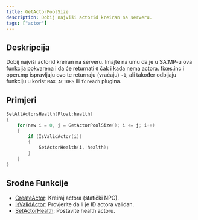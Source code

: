```yaml
---
title: GetActorPoolSize
description: Dobij najviši actorid kreiran na serveru.
tags: ["actor"]
---
```


<VersionWarn version='SA-MP 0.3.7' />

## Deskripcija

Dobij najviši actorid kreiran na serveru. Imajte na umu da je u SA:MP-u ova funkcija pokvarena i da će returnati `0` čak i kada nema actora. fixes.inc i open.mp ispravljaju ovo te returnaju (vraćaju) `-1`, ali također odbijaju funkciju u korist `MAX_ACTORS` ili `foreach` plugina.

## Primjeri

```c
SetAllActorsHealth(Float:health)
{
    for(new i = 0, j = GetActorPoolSize(); i <= j; i++)
    {
        if (IsValidActor(i))
        {
            SetActorHealth(i, health);
        }
    }
}
```

## Srodne Funkcije

- [CreateActor](CreateActor): Kreiraj actora (statički NPC).
- [IsValidActor](isValidActor): Provjerite da li je ID actora validan.
- [SetActorHealth](SetActorHealth): Postavite health actoru.
